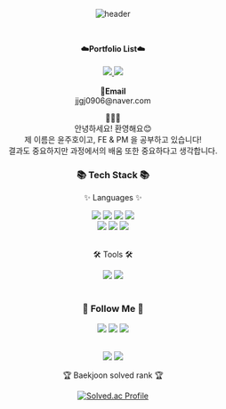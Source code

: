 <div align="center">

![header](https://capsule-render.vercel.app/api?type=waving&color=auto&height=300&section=header&text=Juho's%20Github!&fontSize=90&animation=fadeIn&fontAlignY=38&desc=Nice%20To%20Meet%20You!&descAlignY=51&descAlign=82)

</div>

<br>

<p align="center">
    <Strong>☁️Portfolio List☁️</Strong><br><br>
    <a href="https://velog.io/@jjgj0906"><img src="https://img.shields.io/badge/Tech%20Blog-11B48A?style=flat-square&logo=Vimeo&logoColor=white&link=https://velog.io/@jjgj0906"/>
    <a href="https://pgmjun.notion.site/pgmjun/33e788d9f4484f3f84701b5ff92b7f1e" target="_blank"><img src="https://img.shields.io/badge/Notion-000000?style=flat-square&logo=Notion&logoColor=white"/></a>
<br><br>
<Strong>📧Email</Strong><br>jjgj0906@naver.com<br>

</p>

<p align="center">
<Strong>🧑🏻‍🎓</Strong><br>
안녕하세요! 환영해요😊 <br>
제 이름은 윤주호이고, FE & PM 을 공부하고 있습니다!<br>
결과도 중요하지만 과정에서의 배움 또한 중요하다고 생각합니다.

<br>
<div align=center>
	<h3>📚 Tech Stack 📚</h3>
	<p>✨ Languages ✨</p>
</div>

<div align="center">
	<img src="https://img.shields.io/badge/HTML5-E34F26?style=flat&logo=HTML5&logoColor=white" />
	<img src="https://img.shields.io/badge/CSS3-1572B6?style=flat&logo=CSS3&logoColor=white" />
	<img src="https://img.shields.io/badge/JavaScript-F7DF1E?style=flat&logo=JavaScript&logoColor=white" />
	<img src="https://img.shields.io/badge/Linux-FCC624?style=flat&logo=Linux&logoColor=white" />
  <br>
  <img src="https://img.shields.io/badge/Python-3766AB?style=flat-square&logo=Python&logoColor=white"/>
  <img src="https://img.shields.io/badge/Java-007396?style=flat-square&logo=Java&logoColor=white"/>
  <img src="https://img.shields.io/badge/C++-00599C?style=flat-square&logo=cplusplus&logoColor=white"/>
</div>
<br>
<div align=center>
	<p>🛠 Tools 🛠</p>
</div>
<div align=center>
	<img src="https://img.shields.io/badge/Eclipse%20IDE-2C2255?style=flat&logo=EclipseIDE&logoColor=white" />
	<img src="https://img.shields.io/badge/Visual%20Studio%20Code-007ACC?style=flat&logo=VisualStudioCode&logoColor=white" />
	<br>
</div>
<br>

<h3 align="center">🌈 Follow Me 🌈</h3>
<p align="center">
  <a href="https://velog.io/@jjgj0906"><img src="https://img.shields.io/badge/Tech%20Blog-11B48A?style=flat-square&logo=Vimeo&logoColor=white&link=https://velog.io/@jjgj0906"/></a>
  	<img src="https://img.shields.io/badge/GitHub-181717?style=flat&logo=GitHub&logoColor=white" />
  <a href="https://www.instagram.com/y_j.hooo/"><img src="https://img.shields.io/badge/Instagram-E4405F?style=flat-square&logo=Instagram&logoColor=white&link=https://www.instagram.com/y_j.hooo/"/></a>
</p>

<div align=center>
	<br>
<img src="https://github-readme-stats.vercel.app/api/top-langs/?username=jjgj096&layout=compact">
<img src="https://github-readme-stats.vercel.app/api?username=jjgj096&show_icons=true">

<br>
<p>🏆 Baekjoon solved rank 🏆</p>
	
[![Solved.ac Profile](http://mazassumnida.wtf/api/v2/generate_badge?boj=jjgj0906)](https://solved.ac/jjgj0906)
</div>
